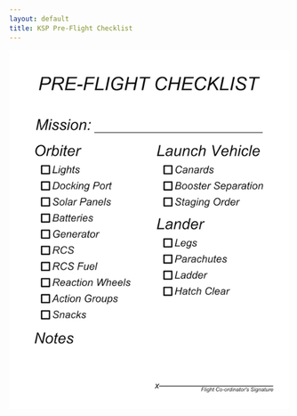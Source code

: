 ```yaml
---
layout: default
title: KSP Pre-Flight Checklist
---
```


[<img src="/assets/images/ksp-checklist-preview.png" alt="checklist preview" class='checklist-preview' />](https://raw.github.com/davefp/ksp-checklist/master/ksp-checklist-print.png)